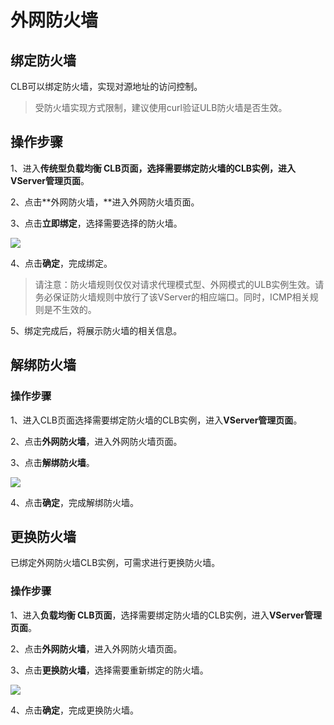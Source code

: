 # 外网防火墙

## 绑定防火墙

CLB可以绑定防火墙，实现对源地址的访问控制。

> 受防火墙实现方式限制，建议使用curl验证ULB防火墙是否生效。

## 操作步骤

1、进入**传统型负载均衡 CLB页面，**选择需要绑定防火墙的CLB实例，进入**VServer管理页面**。

2、点击**外网防火墙，**进入外网防火墙页面。

3、点击**立即绑定**，选择需要选择的防火墙。

![](https://static.ucloud.cn/d685f475443c4a6680f4f14049c5a97c.png)

4、点击**确定**，完成绑定。

> 请注意：防火墙规则仅仅对请求代理模式型、外网模式的ULB实例生效。请务必保证防火墙规则中放行了该VServer的相应端口。同时，ICMP相关规则是不生效的。


5、绑定完成后，将展示防火墙的相关信息。

## 解绑防火墙

### 操作步骤

1、进入CLB页面选择需要绑定防火墙的CLB实例，进入**VServer管理页面**。

2、点击**外网防火墙**，进入外网防火墙页面。

3、点击**解绑防火墙**。

![](https://static.ucloud.cn/7641d82eaaa64ccbb4cbdb0957f62d3d.png)

4、点击**确定**，完成解绑防火墙。

## 更换防火墙

已绑定外网防火墙CLB实例，可需求进行更换防火墙。

### 操作步骤

1、进入**负载均衡 CLB页面**，选择需要绑定防火墙的CLB实例，进入**VServer管理页面**。

2、点击**外网防火墙**，进入外网防火墙页面。

3、点击**更换防火墙**，选择需要重新绑定的防火墙。

![](https://static.ucloud.cn/0eb7eb043cea47c8b561ce16fc9335c4.png)

4、点击**确定**，完成更换防火墙。




